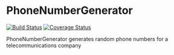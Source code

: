 # PhoneNumberGenerator

[![Build Status](https://travis-ci.org/Felglitzzz/PhoneNumberGenerator.svg?branch=develop)](https://travis-ci.org/Felglitzzz/PhoneNumberGenerator)
[![Coverage Status](https://coveralls.io/repos/github/Felglitzzz/PhoneNumberGenerator/badge.svg)](https://coveralls.io/github/Felglitzzz/PhoneNumberGenerator)

PhoneNumberGenerator generates random phone numbers for a telecommunications company